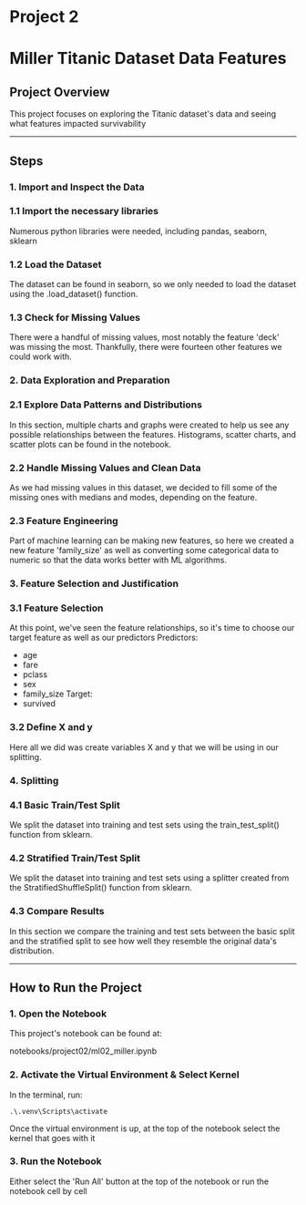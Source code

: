 # Project 2
# Miller Titanic Dataset Data Features

## Project Overview
This project focuses on exploring the Titanic dataset's data and seeing what features impacted survivability

---
## Steps

### 1. Import and Inspect the Data

### 1.1 Import the necessary libraries
Numerous python libraries were needed, including pandas, seaborn, sklearn

### 1.2 Load the Dataset
The dataset can be found in seaborn, so we only needed to load the dataset using the .load_dataset() function.

### 1.3 Check for Missing Values
There were a handful of missing values, most notably the feature 'deck' was missing the most.  Thankfully, there were fourteen other features we could work with.

### 2. Data Exploration and Preparation

### 2.1 Explore Data Patterns and Distributions
In this section, multiple charts and graphs were created to help us see any possible relationships between the features.
Histograms, scatter charts, and scatter plots can be found in the notebook.

### 2.2 Handle Missing Values and Clean Data
As we had missing values in this dataset, we decided to fill some of the missing ones with medians and modes, depending on the feature.

### 2.3 Feature Engineering
Part of machine learning can be making new features, so here we created a new feature 'family_size' as well as converting some categorical data to numeric so that the data works better with ML algorithms.

### 3. Feature Selection and Justification

### 3.1 Feature Selection
At this point, we've seen the feature relationships, so it's time to choose our target feature as well as our predictors
Predictors:
- age
- fare
- pclass
- sex
- family_size
Target:
- survived

### 3.2 Define X and y
Here all we did was create variables X and y that we will be using in our splitting.

### 4. Splitting

### 4.1 Basic Train/Test Split
We split the dataset into training and test sets using the train_test_split() function from sklearn.

### 4.2 Stratified Train/Test Split
We split the dataset into training and test sets using a splitter created from the StratifiedShuffleSplit() function from sklearn.

### 4.3 Compare Results
In this section we compare the training and test sets between the basic split and the stratified split to see how well they resemble the original data's distribution.

---
## How to Run the Project

### 1. Open the Notebook
This project's notebook can be found at:

notebooks/project02/ml02_miller.ipynb

### 2. Activate the Virtual Environment & Select Kernel
In the terminal, run:

```shell
.\.venv\Scripts\activate
```

Once the virtual environment is up, at the top of the notebook select the kernel that goes with it

### 3. Run the Notebook
Either select the 'Run All' button at the top of the notebook or run the notebook cell by cell
